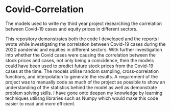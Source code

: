 # Covid-Correlation
The models used to write my third year project researching the correlation between Covid-19 cases and equity prices in different sectors.

This repository demonstrates both the code I developed and the reports I wrote while investigating the correlation between Covid-19 cases during the 2020 pandemic and equities in different sectors. With further investigation into whether the Covid cases were causing the correlation between the stock prices and cases, not only being a coincidence, then the models could have been used to predict future stock prices from the Covid-19 cases at the time. The models utilise random sampling, cross-correlation functions, and interpolation to generate the results. A requirement of the project was to manually code as much of the project as possible to show an understanding of the statistics behind the model as well as demonstrate problem solving skills. I have gone onto deepen my knowledge by learning techniques utilisng libraries such as Numpy which would make this code easier to read and more efficient.
